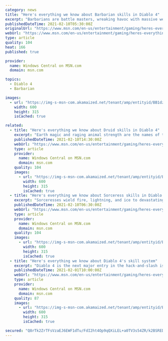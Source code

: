 ```yaml
---
category: news
title: "Here's everything we know about Barbarian skills in Diablo 4"
excerpt: "Barbarians are battle masters, wreaking havoc with massive weapons of all shapes and sizes. One of the classes in Diablo 4 is the mighty Barbarian. With this guide, I've assembled a full list of the ..."
publishedDateTime: 2021-02-10T05:30:00Z
originalUrl: "https://www.msn.com/en-us/entertainment/gaming/heres-everything-we-know-about-barbarian-skills-in-diablo-4/ar-BB1dyVbz"
webUrl: "https://www.msn.com/en-us/entertainment/gaming/heres-everything-we-know-about-barbarian-skills-in-diablo-4/ar-BB1dyVbz"
type: article
quality: 104
heat: 166
published: true

provider:
  name: Windows Central on MSN.com
  domain: msn.com

topics:
  - Diablo 4
  - Barbarian

images:
  - url: "https://img-s-msn-com.akamaized.net/tenant/amp/entityid/BB1dzjh7.img?h=315&w=600&m=6&q=60&o=t&l=f&f=jpg"
    width: 600
    height: 315
    isCached: true

related:
  - title: "Here's everything we know about Druid skills in Diablo 4"
    excerpt: "Earth magic and raging animal strength are the names of the game for Druids in Diablo 4. One of the classes in Diablo 4 is the Druid. In touch with nature, Druids can shapeshift into werewolves or ..."
    publishedDateTime: 2021-02-10T14:30:00Z
    webUrl: "https://www.msn.com/en-us/entertainment/gaming/heres-everything-we-know-about-druid-skills-in-diablo-4/ar-BB1dzVIc"
    type: article
    provider:
      name: Windows Central on MSN.com
      domain: msn.com
    quality: 104
    images:
      - url: "https://img-s-msn-com.akamaized.net/tenant/amp/entityid/BB1dAeDz.img?h=315&w=600&m=6&q=60&o=t&l=f&f=jpg"
        width: 600
        height: 315
        isCached: true
  - title: "Here's everything we know about Sorceress skills in Diablo 4"
    excerpt: "Sorceresses wield fire, lightning, and ice to devastating effect in Diablo 4. In Diablo 4, the Sorceress is one of the three classes that has been revealed. The Sorceress can use powerful elemental ..."
    publishedDateTime: 2021-02-10T06:30:00Z
    webUrl: "https://www.msn.com/en-us/entertainment/gaming/heres-everything-we-know-about-sorceress-skills-in-diablo-4/ar-BB1dzkrI"
    type: article
    provider:
      name: Windows Central on MSN.com
      domain: msn.com
    quality: 104
    images:
      - url: "https://img-s-msn-com.akamaized.net/tenant/amp/entityid/BB1dzi9l.img?h=315&w=600&m=6&q=60&o=t&l=f&f=jpg"
        width: 600
        height: 315
        isCached: true
  - title: "Here's everything we know about Diablo 4's skill system"
    excerpt: "Diablo 4 is the next major entry in the hack-and-slash isometric RPG series from Blizzard Entertainment. While it's still in active development, we know a decent bit about how the skill system will ..."
    publishedDateTime: 2021-02-01T10:00:00Z
    webUrl: "https://www.msn.com/en-us/entertainment/gaming/heres-everything-we-know-about-diablo-4s-skill-system/ar-BB1di5d5"
    type: article
    provider:
      name: Windows Central on MSN.com
      domain: msn.com
    quality: 87
    images:
      - url: "https://img-s-msn-com.akamaized.net/tenant/amp/entityid/BB15TfhG.img?h=315&w=600&m=6&q=60&o=t&l=f&f=jpg"
        width: 600
        height: 315
        isCached: true

secured: "Q8rTk2ZrTFsVzaEJ6EWF1dTu/FdI2ht4Op9qQXiLEL+a0TV3s54ZR/k2BSREDEO1QhsUBD21+x9A6Y4A04aTw1+zN/lRkrOmPeG6sAvNKZsu/pgeYloUBKB6aPdKSsT58LppUhhvozMBURYwcPX5aEf68UDeo6h5SsHO9q5vzbOwvEgq8kdog0QVtsZSpa+WFjHFHZruvVQG89ne3DelT7XbCl6E+D0xujVV0LpiNYPF0bzCnDqH95FywX9hzWMrszHje5f0MYRlGAb84lqgSSUjLu+oEheX3K3BknazQTdTzJ8JCxcBQqAm7R4RmeS/6eS8kPztb15mGR2F0l1JR6HrORbhPl3/DQ3YMqpRzF0=;dCSUipeCnUA0mNiR3AqKLA=="
---
```


